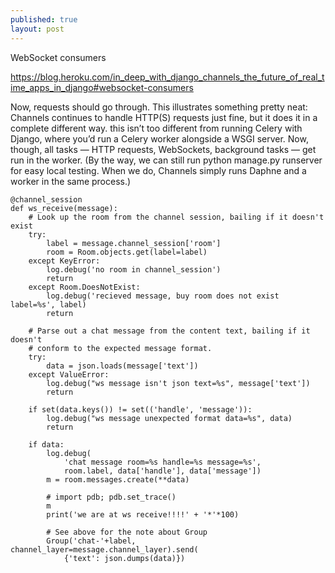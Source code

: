 ```yaml
---
published: true
layout: post
---
```

WebSocket consumers

https://blog.heroku.com/in_deep_with_django_channels_the_future_of_real_time_apps_in_django#websocket-consumers

Now, requests should go through. This illustrates something pretty neat: Channels continues to handle HTTP(S) requests just fine, but it does it in a complete different way. this isn’t too different from running Celery with Django, where you’d run a Celery worker alongside a WSGI server. Now, though, all tasks — HTTP requests, WebSockets, background tasks — get run in the worker.
(By the way, we can still run python manage.py runserver for easy local testing. When we do, Channels simply runs Daphne and a worker in the same process.)

```
@channel_session
def ws_receive(message):
    # Look up the room from the channel session, bailing if it doesn't exist
    try:
        label = message.channel_session['room']
        room = Room.objects.get(label=label)
    except KeyError:
        log.debug('no room in channel_session')
        return
    except Room.DoesNotExist:
        log.debug('recieved message, buy room does not exist label=%s', label)
        return

    # Parse out a chat message from the content text, bailing if it doesn't
    # conform to the expected message format.
    try:
        data = json.loads(message['text'])
    except ValueError:
        log.debug("ws message isn't json text=%s", message['text'])
        return

    if set(data.keys()) != set(('handle', 'message')):
        log.debug("ws message unexpected format data=%s", data)
        return

    if data:
        log.debug(
            'chat message room=%s handle=%s message=%s',
            room.label, data['handle'], data['message'])
        m = room.messages.create(**data)

        # import pdb; pdb.set_trace()
        m
        print('we are at ws receive!!!!' + '*'*100)

        # See above for the note about Group
        Group('chat-'+label, channel_layer=message.channel_layer).send(
            {'text': json.dumps(data)})
            
```

  